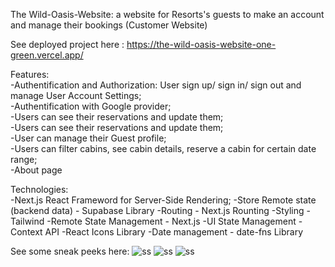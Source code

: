 The Wild-Oasis-Website: a website for Resorts's guests to make an account and manage their bookings (Customer Website) <br/>


See deployed project here : https://the-wild-oasis-website-one-green.vercel.app/

Features:<br/>
-Authentification and Authorization: User sign up/ sign in/ sign out and manage User Account Settings;<br/>
-Authentification with Google provider; <br/>
-Users can see their reservations and update them;<br/>
-Users can see their reservations and update them;<br/>
-User can manage their Guest profile;<br/>
-Users can filter cabins, see cabin details, reserve a cabin for certain date range;<br/>
-About page <br/>

Technologies:<br/>
-Next.js React Frameword for Server-Side Rendering;
-Store Remote state (backend data) - Supabase Library
-Routing - Next.js Rounting
-Styling - Tailwind
-Remote State Management - Next.js
-UI State Management - Context API
-React Icons Library
-Date management - date-fns Library

See some sneak peeks here:
![ss]()
![ss]()
![ss]()
